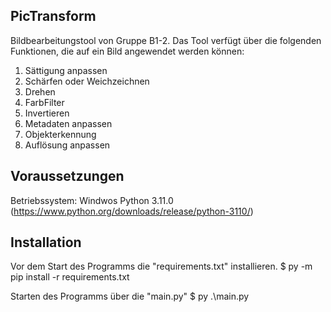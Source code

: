 ## PicTransform

Bildbearbeitungstool von Gruppe B1-2.
Das Tool verfügt über die folgenden Funktionen, die auf ein Bild angewendet werden können:
   1. Sättigung anpassen
   2. Schärfen oder Weichzeichnen
   3. Drehen
   4. FarbFilter
   5. Invertieren
   6. Metadaten anpassen
   7. Objekterkennung 
   8. Auflösung anpassen

## Voraussetzungen
Betriebssystem: Windwos
Python 3.11.0 (https://www.python.org/downloads/release/python-3110/)

## Installation
Vor dem Start des Programms die "requirements.txt" installieren.
$ py -m pip install -r requirements.txt

Starten des Programms über die "main.py"
$ py .\main.py
